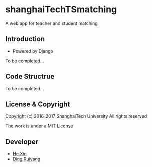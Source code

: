 # shanghaiTechTSmatching

A web app for teacher and student matching

## Introduction

* Powered by Django

To be completed...

## Code Structrue

To be completed...

## License & Copyright

Copyright (c) 2016-2017 ShanghaiTech University All rights reserved

The work is under a [MIT License](https://opensource.org/licenses/MIT)

## Developer

* [He Xin](https://github.com/XinHeCS)
* [Ding Ruiyang](https://github.com/JohnDing1995)
